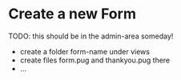 # Create a new Form

TODO: this should be in the admin-area someday!

- create a folder form-name under views
- create files form.pug and thankyou.pug there
- ...